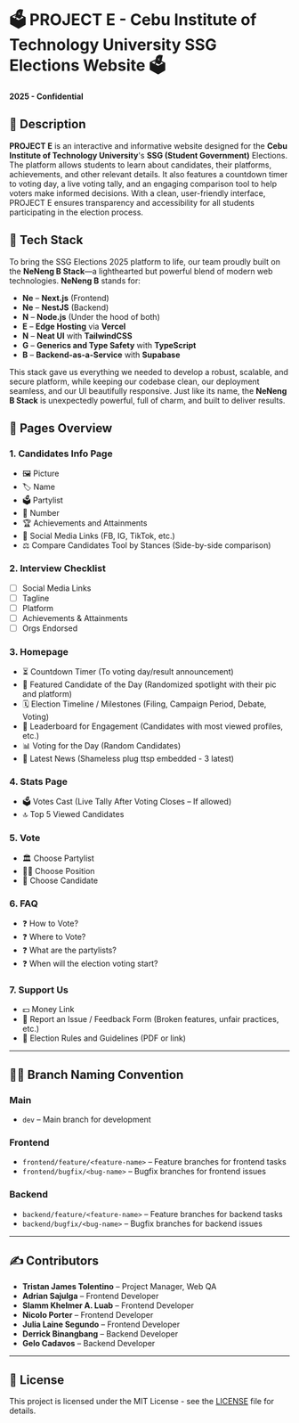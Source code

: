 # 🗳️ **PROJECT E - Cebu Institute of Technology University SSG Elections Website** 🗳️

**2025 - Confidential**

## 📜 **Description**

**PROJECT E** is an interactive and informative website designed for the **Cebu Institute of Technology University**'s **SSG (Student Government)** Elections. The platform allows students to learn about candidates, their platforms, achievements, and other relevant details. It also features a countdown timer to voting day, a live voting tally, and an engaging comparison tool to help voters make informed decisions. With a clean, user-friendly interface, PROJECT E ensures transparency and accessibility for all students participating in the election process.

## 🔧 **Tech Stack**

To bring the SSG Elections 2025 platform to life, our team proudly built on the **NeNeng B Stack**—a lighthearted but powerful blend of modern web technologies. **NeNeng B** stands for:

- **Ne** – **Next.js** (Frontend)
- **Ne** – **NestJS** (Backend)
- **N** – **Node.js** (Under the hood of both)
- **E** – **Edge Hosting** via **Vercel**
- **N** – **Neat UI** with **TailwindCSS**
- **G** – **Generics and Type Safety** with **TypeScript**
- **B** – **Backend-as-a-Service** with **Supabase**

This stack gave us everything we needed to develop a robust, scalable, and secure platform, while keeping our codebase clean, our deployment seamless, and our UI beautifully responsive. Just like its name, the **NeNeng B Stack** is unexpectedly powerful, full of charm, and built to deliver results.

## 📜 **Pages Overview**

### 1. **Candidates Info Page**

- 🖼️ Picture
- 🏷️ Name
- 🗳️ Partylist
- 🔢 Number
- 🏆 Achievements and Attainments
- 📱 Social Media Links (FB, IG, TikTok, etc.)
- ⚖️ Compare Candidates Tool by Stances (Side-by-side comparison)

### 2. **Interview Checklist**

- [ ] Social Media Links
- [ ] Tagline
- [ ] Platform
- [ ] Achievements & Attainments
- [ ] Orgs Endorsed

### 3. **Homepage**

- ⏳ Countdown Timer (To voting day/result announcement)
- 🌟 Featured Candidate of the Day (Randomized spotlight with their pic and platform)
- 🗓️ Election Timeline / Milestones (Filing, Campaign Period, Debate, Voting)
- 🏅 Leaderboard for Engagement (Candidates with most viewed profiles, etc.)
- 📊 Voting for the Day (Random Candidates)
- 📰 Latest News (Shameless plug ttsp embedded - 3 latest)

### 4. **Stats Page**

- 🗳️ Votes Cast (Live Tally After Voting Closes – If allowed)
- 🔝 Top 5 Viewed Candidates

### 5. **Vote**

- 🏛️ Choose Partylist
- 🧑‍⚖️ Choose Position
- 👤 Choose Candidate

### 6. **FAQ**

- ❓ How to Vote?
- ❓ Where to Vote?
- ❓ What are the partylists?
- ❓ When will the election voting start?

### 7. **Support Us**

- 💵 Money Link
- 📝 Report an Issue / Feedback Form (Broken features, unfair practices, etc.)
- 📜 Election Rules and Guidelines (PDF or link)

---

## 👨‍💻 **Branch Naming Convention**

### Main

- `dev` – Main branch for development

### Frontend

- `frontend/feature/<feature-name>` – Feature branches for frontend tasks
- `frontend/bugfix/<bug-name>` – Bugfix branches for frontend issues

### Backend

- `backend/feature/<feature-name>` – Feature branches for backend tasks
- `backend/bugfix/<bug-name>` – Bugfix branches for backend issues

---

## ✍️ **Contributors**

- **Tristan James Tolentino** – Project Manager, Web QA
- **Adrian Sajulga** – Frontend Developer
- **Slamm Khelmer A. Luab** – Frontend Developer
- **Nicolo Porter** – Frontend Developer
- **Julia Laine Segundo** – Frontend Developer
- **Derrick Binangbang** – Backend Developer
- **Gelo Cadavos** – Backend Developer

---

## 📄 **License**

This project is licensed under the MIT License - see the [LICENSE](LICENSE) file for details.
